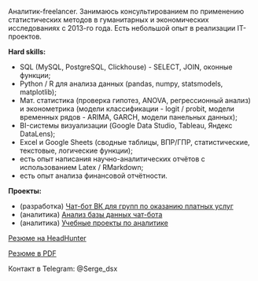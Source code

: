 Аналитик-freelancer. Занимаюсь консультированием по применению статистических методов в гуманитарных и экономических исследованиях с 2013-го года. 
Есть небольшой опыт в реализации IT-проектов. 

**Hard skills:**
* SQL (MySQL, PostgreSQL, Clickhouse) - SELECT, JOIN, оконные функции;
* Python / R для анализа данных (pandas, numpy, statsmodels, matplotlib);
* Мат. статистика (проверка гипотез, ANOVA, регрессионный анализ) и эконометрика (модели классификации - logit / probit, модели временных рядов - ARIMA, GARCH, модели панельных данных);
* BI-системы визуализации (Google Data Studio, Tableau, Яндекс DataLens);
* Excel и Google Sheets (сводные таблицы, ВПР/ГПР, статистические, текстовые, логические функции);
* есть опыт написания научно-аналитических отчётов с использованием Latex / RMarkdown;
* есть опыт анализа финансовой отчётности.

**Проекты:**
- (разработка) [Чат-бот ВК для групп по оказанию платных услуг](https://github.com/SergeDSX/vk_demo_bot)
- (аналитика) [Анализ базы данных чат-бота](https://github.com/SergeDSX/Chatbot_analytics)
- (аналитика) [Учебные проекты по аналитике](https://github.com/SergeDSX/Educational_projects)

[Резюме на HeadHunter](https://spb.hh.ru/resume/7e7b618dff09b86c9e0039ed1f4b326d466b75)

[Резюме в PDF](https://disk.yandex.ru/i/Ym1_mYB9BOPC0w)

Контакт в Telegram: @Serge_dsx

<!---
SergeDSX/SergeDSX is a ✨ special ✨ repository because its `README.md` (this file) appears on your GitHub profile.
You can click the Preview link to take a look at your changes.

--->
